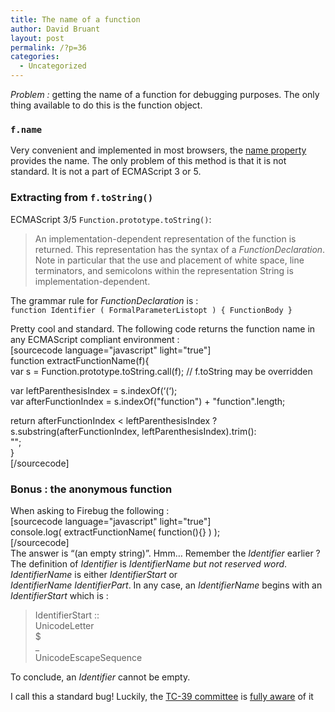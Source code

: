 ```yaml
---
title: The name of a function
author: David Bruant
layout: post
permalink: /?p=36
categories:
  - Uncategorized
---
```

*Problem :* getting the name of a function for debugging purposes. The only thing available to do this is the function object.

### `f.name`

Very convenient and implemented in most browsers, the [name property][1] provides the name. The only problem of this method is that it is not standard. It is not a part of ECMAScript 3 or 5.

### Extracting from `f.toString()`

ECMAScript 3/5 `Function.prototype.toString()`:

> An implementation-dependent representation of the function is returned. This representation has the syntax of a *FunctionDeclaration*. Note in particular that the use and placement of white space, line terminators, and semicolons within the representation String is implementation-dependent.

The grammar rule for *FunctionDeclaration* is :  
`function Identifier ( FormalParameterListopt ) { FunctionBody }`

Pretty cool and standard. The following code returns the function name in any ECMAScript compliant environment :  
[sourcecode language="javascript" light="true"]  
function extractFunctionName(f){  
var s = Function.prototype.toString.call(f); // f.toString may be overridden 

var leftParenthesisIndex = s.indexOf(&#8216;(&#8216;);  
var afterFunctionIndex = s.indexOf("function") + "function".length;

return afterFunctionIndex < leftParenthesisIndex ?  
s.substring(afterFunctionIndex, leftParenthesisIndex).trim():  
"";  
}  
[/sourcecode]

### Bonus : the anonymous function

When asking to Firebug the following :  
[sourcecode language="javascript" light="true"]  
console.log( extractFunctionName( function(){} ) );  
[/sourcecode]  
The answer is &#8220;(an empty string)&#8221;. Hmm&#8230; Remember the *Identifier* earlier ?  
The definition of *Identifier* is *IdentifierName but not reserved word*. *IdentifierName* is either *IdentifierStart* or  
*IdentifierName IdentifierPart*. In any case, an *IdentifierName* begins with an *IdentifierStart* which is :

> IdentifierStart ::  
> UnicodeLetter  
> $  
> _  
> UnicodeEscapeSequence

To conclude, an *Identifier* cannot be empty.

I call this a standard bug! Luckily, the [TC-39 committee][2] is [fully aware][3] of it

 [1]: https://developer.mozilla.org/en/Core_JavaScript_1.5_Reference/Global_Objects/Function/name
 [2]: http://www.ecma-international.org/memento/TC39.htm
 [3]: https://mail.mozilla.org/pipermail/es5-discuss/2009-May/002532.html